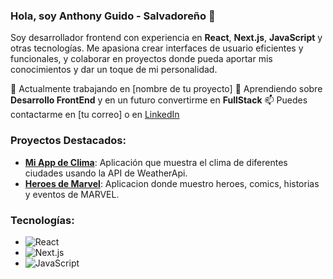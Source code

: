 ### Hola, soy Anthony Guido - Salvadoreño 👋

Soy desarrollador frontend con experiencia en **React**, **Next.js**, **JavaScript** y otras tecnologías. Me apasiona crear interfaces de usuario eficientes y funcionales, y colaborar en proyectos donde pueda aportar mis conocimientos y dar un toque de mi personalidad.

🔭 Actualmente trabajando en [nombre de tu proyecto]
🌱 Aprendiendo sobre **Desarrollo FrontEnd** y en un futuro convertirme en **FullStack**
📫 Puedes contactarme en [tu correo] o en [LinkedIn](https://www.linkedin.com/...)

### Proyectos Destacados:
- **[Mi App de Clima](https://github.com/guidodev29/WhatsMyWeather)**: Aplicación que muestra el clima de diferentes ciudades usando la API de WeatherApi.
- **[Heroes de Marvel](https://github.com/guidodev29/webMarvel)**: Aplicacion donde muestro heroes, comics, historias y eventos de MARVEL.

### Tecnologías:
- ![React](https://img.shields.io/badge/React-20232A?style=for-the-badge&logo=react&logoColor=61DAFB)
- ![Next.js](https://img.shields.io/badge/Next.js-000000?style=for-the-badge&logo=nextdotjs&logoColor=white)
- ![JavaScript](https://img.shields.io/badge/JavaScript-F7DF1E?style=for-the-badge&logo=javascript&logoColor=black)

